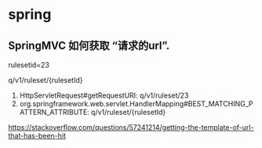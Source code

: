 # spring 

## SpringMVC 如何获取 “请求的url”.

rulesetid=23

q/v1/ruleset/{rulesetId}

1. HttpServletRequest#getRequestURI: q/v1/ruleset/23
2. org.springframework.web.servlet.HandlerMapping#BEST_MATCHING_PATTERN_ATTRIBUTE: q/v1/ruleset/{rulesetId}

https://stackoverflow.com/questions/57241214/getting-the-template-of-url-that-has-been-hit


